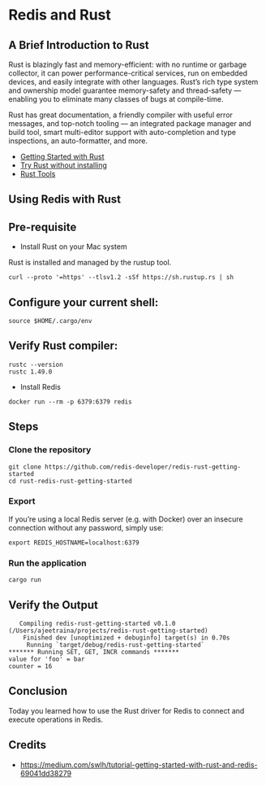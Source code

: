# Redis and Rust

## A Brief Introduction to Rust

Rust is blazingly fast and memory-efficient: with no runtime or garbage collector, it can power performance-critical services, run on embedded devices, and easily integrate with other languages. Rust’s rich type system and ownership model guarantee memory-safety and thread-safety — enabling you to eliminate many classes of bugs at compile-time.

Rust has great documentation, a friendly compiler with useful error messages, and top-notch tooling — an integrated package manager and build tool, smart multi-editor support with auto-completion and type inspections, an auto-formatter, and more.

- [Getting Started with Rust](https://www.rust-lang.org/learn/get-started)
- [Try Rust without installing](https://play.rust-lang.org/)
- [Rust Tools](https://www.rust-lang.org/tools)

## Using Redis with Rust


## Pre-requisite

- Install Rust on your Mac system

Rust is installed and managed by the rustup tool.

```
curl --proto '=https' --tlsv1.2 -sSf https://sh.rustup.rs | sh
```


## Configure your current shell:
 
```
source $HOME/.cargo/env
```

## Verify Rust compiler:
 
```
rustc --version
rustc 1.49.0
```

- Install Redis

```
docker run --rm -p 6379:6379 redis
```

## Steps 



### Clone the repository

```
git clone https://github.com/redis-developer/redis-rust-getting-started
cd rust-redis-rust-getting-started
```

### Export

If you’re using a local Redis server (e.g. with Docker) over an insecure connection without any password, simply use:

```
export REDIS_HOSTNAME=localhost:6379
```


### Run the application


```
cargo run
```

## Verify the Output


```
   Compiling redis-rust-getting-started v0.1.0 (/Users/ajeetraina/projects/redis-rust-getting-started)
    Finished dev [unoptimized + debuginfo] target(s) in 0.70s
     Running `target/debug/redis-rust-getting-started`
******* Running SET, GET, INCR commands *******
value for 'foo' = bar
counter = 16
```

## Conclusion

Today you learned how to use the Rust driver for Redis to connect and execute operations in Redis.

## Credits

- https://medium.com/swlh/tutorial-getting-started-with-rust-and-redis-69041dd38279
